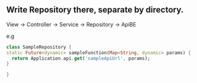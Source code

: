 ## Write Repository there, separate by directory.

View -> Controller -> Service -> Repository -> ApiBE

e.g
  ```dart
class SampleRepository {
  static Future<dynamic> sampleFunction(Map<String, dynamic> params) {
    return Application.api.get('sampleApiUrl', params);
  }

}
```
